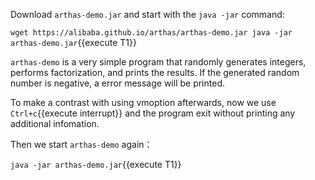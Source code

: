



Download `arthas-demo.jar` and start with the `java -jar` command:

`wget https://alibaba.github.io/arthas/arthas-demo.jar
java -jar arthas-demo.jar`{{execute T1}}

`arthas-demo` is a very simple program that randomly generates integers, performs factorization, and prints the results.
If the generated random number is negative, a error message will be printed.

To make a contrast with using vmoption afterwards, now we use `Ctrl+c`{{execute interrupt}} and the program exit without printing any additional infomation.

Then we start `arthas-demo` again：

`java -jar arthas-demo.jar`{{execute T1}}
